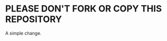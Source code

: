 PLEASE DON'T FORK OR COPY THIS REPOSITORY
=========================================

A simple change.

